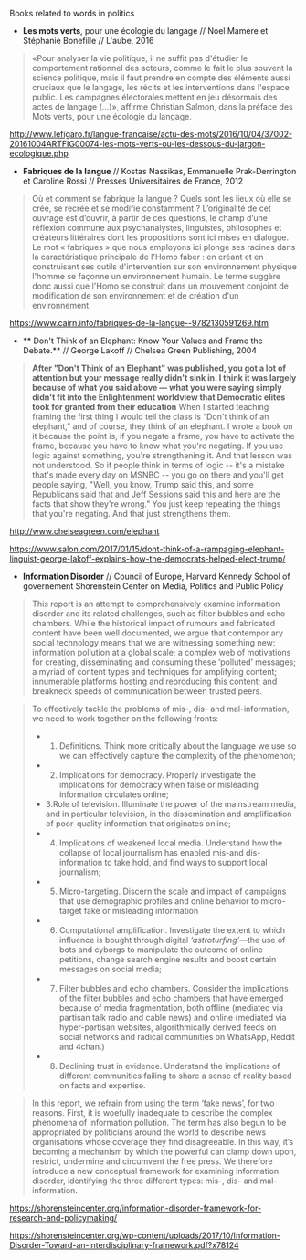 Books related to words in politics

* **Les mots verts**, pour une écologie du langage // Noel Mamère et Stéphanie Bonefille // L'aube, 2016

> «Pour analyser la vie politique, il ne suffit pas d'étudier le comportement rationnel des acteurs, comme le fait le plus souvent la science politique, mais il faut prendre en compte des éléments aussi cruciaux que le langage, les récits et les interventions dans l'espace public. Les campagnes électorales mettent en jeu désormais des actes de langage (…)», affirme Christian Salmon, dans la préface des Mots verts, pour une écologie du langage.

http://www.lefigaro.fr/langue-francaise/actu-des-mots/2016/10/04/37002-20161004ARTFIG00074-les-mots-verts-ou-les-dessous-du-jargon-ecologique.php

* **Fabriques de la langue** // Kostas Nassikas, Emmanuelle Prak-Derrington et Caroline Rossi // Presses Universitaires de France, 2012

> Où et comment se fabrique la langue ? Quels sont les lieux où elle se crée, se recrée et se modifie constamment ? L’originalité de cet ouvrage est d’ouvrir, à partir de ces questions, le champ d’une réflexion commune aux psychanalystes, linguistes, philosophes et créateurs littéraires dont les propositions sont ici mises en dialogue. Le mot « fabriques » que nous employons ici plonge ses racines dans la caractéristique principale de l'Homo faber : en créant et en construisant ses outils d'intervention sur son environnement physique l'homme se façonne un environnement humain. Le terme suggère donc aussi que l'Homo se construit dans un mouvement conjoint de modification de son environnement et de création d'un environnement.

https://www.cairn.info/fabriques-de-la-langue--9782130591269.htm

* ** Don't Think of an Elephant: Know Your Values and Frame the Debate.** // George Lakoff // Chelsea Green Publishing, 2004

> **After "Don't Think of an Elephant" was published, you got a lot of attention but your message really didn't sink in. I think it was largely because of what you said above — what you were saying simply didn't fit into the Enlightenment worldview that Democratic elites took for granted from their education**
> When I started teaching framing the first thing I would tell the class is “Don't think of an elephant,” and of course, they think of an elephant. I wrote a book on it because the point is, if you negate a frame, you have to activate the frame, because you have to know what you're negating. If you use logic against something, you're strengthening it. And that lesson was not understood. So if people think in terms of logic -- it's a mistake that's made every day on MSNBC -- you go on there and you'll get people saying, "Well, you know, Trump said this, and some Republicans said that and Jeff Sessions said this and here are the facts that show they're wrong." You just keep repeating the things that you're negating. And that just strengthens them. 

http://www.chelseagreen.com/elephant

https://www.salon.com/2017/01/15/dont-think-of-a-rampaging-elephant-linguist-george-lakoff-explains-how-the-democrats-helped-elect-trump/

* **Information Disorder** // Council of Europe, Harvard Kennedy School of governement Shorenstein Center on Media, Politics and Public Policy

> This report is an attempt to comprehensively examine information disorder and its related challenges, such as filter bubbles and echo chambers. While the historical impact of rumours and fabricated content have been well documented, we argue that contempor ary social technology means that we are witnessing something new: information pollution at a global scale; a complex web of motivations for creating, disseminating and consuming these ‘polluted’ messages; a myriad of content types and techniques for amplifying content; innumerable platforms hosting and reproducing this content; and breakneck speeds of communication between trusted peers.

> To effectively tackle the problems of mis-, dis- and mal-information, we need to work together on the following fronts:
> * 1. Definitions.
> Think more critically about the language we use so we can effectively capture the complexity of the phenomenon;
> * 2. Implications for democracy.
> Properly investigate the implications for democracy when false or misleading information circulates online;
> * 3.Role of television.
> Illuminate the power of the mainstream media, and in particular television, in the dissemination and amplification of poor-quality information that originates online;
> * 4. Implications of weakened local media.
> Understand how the collapse of local journalism has enabled mis-and dis-information to take hold, and find ways to support local journalism;
> * 5. Micro-targeting.
> Discern the scale and impact of campaigns that use demographic profiles and online behavior to micro-target fake or misleading information
> * 6. Computational amplification.
> Investigate the extent to which influence is bought through digital *‘astroturfing’*—the use of bots and cyborgs to manipulate the outcome of online petitions, change search engine results and boost certain messages on social media;
> * 7. Filter bubbles and echo chambers.
> Consider the implications of the filter bubbles and echo chambers that have emerged because of media fragmentation, both offline (mediated via partisan talk radio and cable news) and online (mediated via hyper-partisan websites, algorithmically derived feeds on social networks and radical communities on WhatsApp, Reddit and 4chan.)
> * 8. Declining trust in evidence.
> Understand the implications of different communities failing to share a sense of reality based on facts and expertise.

> In this report, we refrain from using the term ‘fake news’, for two reasons. First, it is woefully inadequate to describe the complex phenomena of information pollution. The term has also begun to be appropriated by politicians around the world to describe news organisations whose coverage they find disagreeable. In this way, it’s becoming a mechanism by which the powerful can clamp down upon, restrict, undermine and circumvent the free press. We therefore introduce a new conceptual framework for examining information disorder, identifying the three different types: mis-, dis- and mal-information. 

https://shorensteincenter.org/information-disorder-framework-for-research-and-policymaking/

https://shorensteincenter.org/wp-content/uploads/2017/10/Information-Disorder-Toward-an-interdisciplinary-framework.pdf?x78124